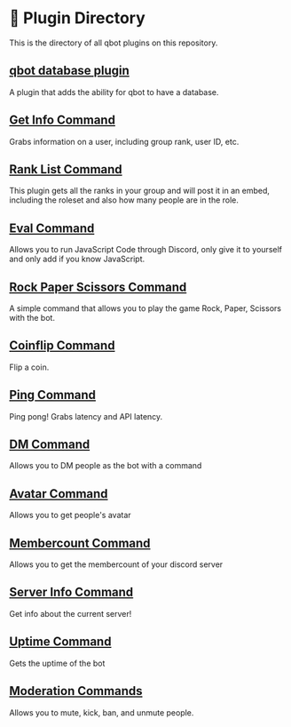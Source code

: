 # 📁 Plugin Directory   
This is the directory of all qbot plugins on this repository.

## [qbot database plugin](/qbot_database_plugin/)   
A plugin that adds the ability for qbot to have a database.

## [Get Info Command](/getinfo/)   
Grabs information on a user, including group rank, user ID, etc.

## [Rank List Command](/ranklist/)   
This plugin gets all the ranks in your group and will post it in an embed, including the roleset and also how many people are in the role.

## [Eval Command](/eval_plugin/)   
Allows you to run JavaScript Code through Discord, only give it to yourself and only add if you know JavaScript.

## [Rock Paper Scissors Command](/rps_plugin/)
A simple command that allows you to play the game Rock, Paper, Scissors with the bot.

## [Coinflip Command](/coinflip/)
Flip a coin.

## [Ping Command](/ping/)
Ping pong! Grabs latency and API latency.

## [DM Command](/dm_plugin/)   
Allows you to DM people as the bot with a command

## [Avatar Command](/avatar_plugin/)   
Allows you to get people's avatar

## [Membercount Command](/membercount_plugin/)
Allows you to get the membercount of your discord server

## [Server Info Command](/serverinfo_plugin/)
Get info about the current server!

## [Uptime Command](/uptime_plugin/)
Gets the uptime of the bot

## [Moderation Commands](/moderation_commands/)
Allows you to mute, kick, ban, and unmute people.
